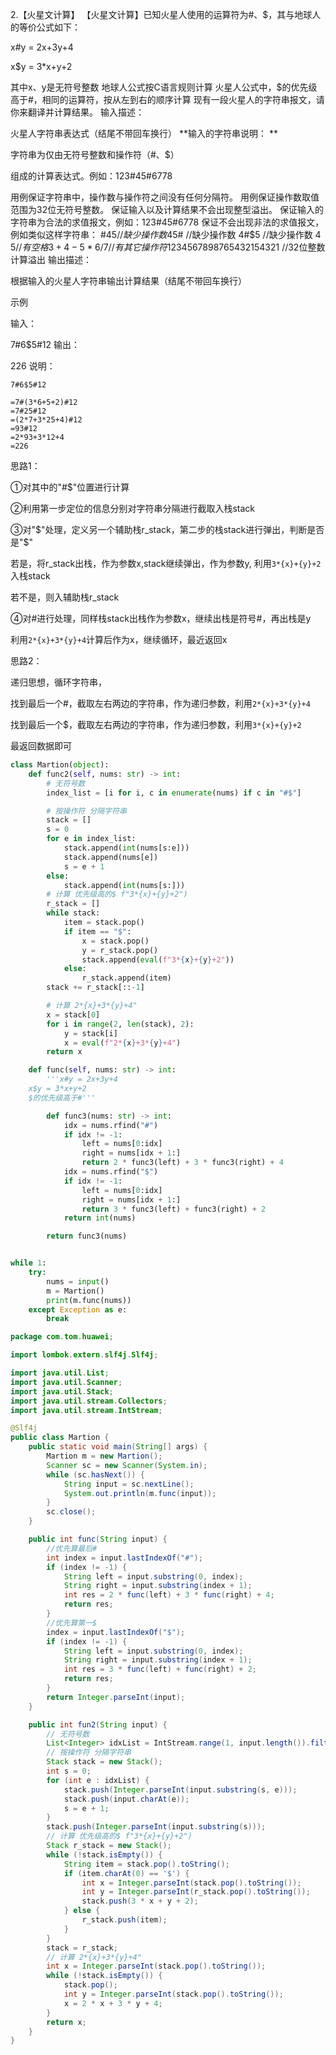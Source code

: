 2.【火星文计算】
【火星文计算】已知火星人使用的运算符为#、$，其与地球人的等价公式如下：

x#y = 2x+3y+4

x$y = 3*x+y+2

其中x、y是无符号整数
地球人公式按C语言规则计算
火星人公式中，$的优先级高于#，相同的运算符，按从左到右的顺序计算 现有一段火星人的字符串报文，请你来翻译并计算结果。
输入描述：

火星人字符串表达式（结尾不带回车换行）
**输入的字符串说明： **

字符串为仅由无符号整数和操作符（#、$）

组成的计算表达式。例如：123#45#6778

用例保证字符串中，操作数与操作符之间没有任何分隔符。
用例保证操作数取值范围为32位无符号整数。
保证输入以及计算结果不会出现整型溢出。
保证输入的字符串为合法的求值报文，例如：123#45#6778
保证不会出现非法的求值报文，例如类似这样字符串：
#4$5 //缺少操作数
4$5# //缺少操作数
4#$5 //缺少操作数
4 $5 //有空格
3+4-5*6/7 //有其它操作符
12345678987654321$54321 //32位整数计算溢出
输出描述：

根据输入的火星人字符串输出计算结果（结尾不带回车换行）

示例

输入：

7#6$5#12
输出：

226
说明：

```
7#6$5#12

=7#(3*6+5+2)#12
=7#25#12
=(2*7+3*25+4)#12
=93#12
=2*93+3*12+4
=226
```

思路1：

①对其中的"#$"位置进行计算

②利用第一步定位的信息分别对字符串分隔进行截取入栈stack

③对"$"处理，定义另一个辅助栈r_stack，第二步的栈stack进行弹出，判断是否是"$"

若是，将r_stack出栈，作为参数x,stack继续弹出，作为参数y, 利用`3*{x}+{y}+2`入栈stack

若不是，则入辅助栈r_stack

④对#进行处理，同样栈stack出栈作为参数x，继续出栈是符号#，再出栈是y

利用`2*{x}+3*{y}+4`计算后作为x，继续循环，最近返回x

思路2：

递归思想，循环字符串，

找到最后一个#，截取左右两边的字符串，作为递归参数，利用`2*{x}+3*{y}+4`

找到最后一个$，截取左右两边的字符串，作为递归参数，利用`3*{x}+{y}+2`

最返回数据即可

```python
class Martion(object):
    def func2(self, nums: str) -> int:
        # 无符号数
        index_list = [i for i, c in enumerate(nums) if c in "#$"]

        # 按操作符 分隔字符串
        stack = []
        s = 0
        for e in index_list:
            stack.append(int(nums[s:e]))
            stack.append(nums[e])
            s = e + 1
        else:
            stack.append(int(nums[s:]))
        # 计算 优先级高的$ f"3*{x}+{y}+2")
        r_stack = []
        while stack:
            item = stack.pop()
            if item == "$":
                x = stack.pop()
                y = r_stack.pop()
                stack.append(eval(f"3*{x}+{y}+2"))
            else:
                r_stack.append(item)
        stack += r_stack[::-1]

        # 计算 2*{x}+3*{y}+4"
        x = stack[0]
        for i in range(2, len(stack), 2):
            y = stack[i]
            x = eval(f"2*{x}+3*{y}+4")
        return x

    def func(self, nums: str) -> int:
        '''x#y = 2x+3y+4
    x$y = 3*x+y+2
    $的优先级高于#'''

        def func3(nums: str) -> int:
            idx = nums.rfind("#")
            if idx != -1:
                left = nums[0:idx]
                right = nums[idx + 1:]
                return 2 * func3(left) + 3 * func3(right) + 4
            idx = nums.rfind("$")
            if idx != -1:
                left = nums[0:idx]
                right = nums[idx + 1:]
                return 3 * func3(left) + func3(right) + 2
            return int(nums)

        return func3(nums)


while 1:
    try:
        nums = input()
        m = Martion()
        print(m.func(nums))
    except Exception as e:
        break
```



```java
package com.tom.huawei;

import lombok.extern.slf4j.Slf4j;

import java.util.List;
import java.util.Scanner;
import java.util.Stack;
import java.util.stream.Collectors;
import java.util.stream.IntStream;

@Slf4j
public class Martion {
    public static void main(String[] args) {
        Martion m = new Martion();
        Scanner sc = new Scanner(System.in);
        while (sc.hasNext()) {
            String input = sc.nextLine();
            System.out.println(m.func(input));
        }
        sc.close();
    }

    public int func(String input) {
        //优先算最后#
        int index = input.lastIndexOf("#");
        if (index != -1) {
            String left = input.substring(0, index);
            String right = input.substring(index + 1);
            int res = 2 * func(left) + 3 * func(right) + 4;
            return res;
        }
        //优先算第一$
        index = input.lastIndexOf("$");
        if (index != -1) {
            String left = input.substring(0, index);
            String right = input.substring(index + 1);
            int res = 3 * func(left) + func(right) + 2;
            return res;
        }
        return Integer.parseInt(input);
    }

    public int fun2(String input) {
        // 无符号数
        List<Integer> idxList = IntStream.range(1, input.length()).filter(i -> input.charAt(i) == '#' || input.charAt(i) == '$').boxed().collect(Collectors.toList());
        // 按操作符 分隔字符串
        Stack stack = new Stack();
        int s = 0;
        for (int e : idxList) {
            stack.push(Integer.parseInt(input.substring(s, e)));
            stack.push(input.charAt(e));
            s = e + 1;
        }
        stack.push(Integer.parseInt(input.substring(s)));
        // 计算 优先级高的$ f"3*{x}+{y}+2")
        Stack r_stack = new Stack();
        while (!stack.isEmpty()) {
            String item = stack.pop().toString();
            if (item.charAt(0) == '$') {
                int x = Integer.parseInt(stack.pop().toString());
                int y = Integer.parseInt(r_stack.pop().toString());
                stack.push(3 * x + y + 2);
            } else {
                r_stack.push(item);
            }
        }
        stack = r_stack;
        // 计算 2*{x}+3*{y}+4"
        int x = Integer.parseInt(stack.pop().toString());
        while (!stack.isEmpty()) {
            stack.pop();
            int y = Integer.parseInt(stack.pop().toString());
            x = 2 * x + 3 * y + 4;
        }
        return x;
    }
}
```

